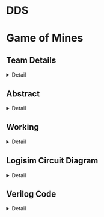 # DDS
# Game of Mines

<!-- First Section -->
## Team Details
<details>
  <summary>Detail</summary>

  > Semester: 3rd Sem B. Tech. CSE

  > Section: S1

  > Member-1: G.Aravind, 231CS124, gurugubelliaravind.231cs124@nitk.edu.in

  > member-2: K Sanjay Abhiroop, 231CS128, karumanchisanjay.231cs128@nitk.edu.in

  > Member-3: Pranav Gujjar, 231CS143, pranavgujjar.231cs143@nitk.edu.in
</details>

<!-- Second Section -->
## Abstract
<details>
  <summary>Detail</summary>
  
  > Write your updatede abstract here
</details>

<!-- Third Section -->
## Working
<details>
  <summary>Detail</summary>

  > Explain the working of your model with the help of a functional table (compulsory) followed by the flowchart.
</details>

<!-- Fourth Section -->
## Logisim Circuit Diagram
<details>
  <summary>Detail</summary>

  > Update a neat logisim circuit diagram
</details>

<!-- Fifth Section -->
## Verilog Code
<details>
  <summary>Detail</summary>

  > Neatly update the Verilog code in code style only.
</details>
